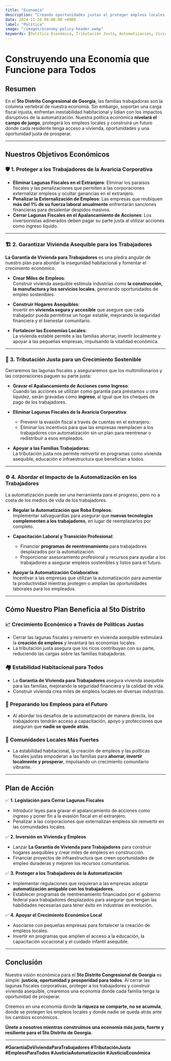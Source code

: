 ```yaml
---
title: "Economía"
description: "Creando oportunidades justas al proteger empleos locales, construir vivienda asequible y cerrar lagunas fiscales injustas para fomentar una economía próspera y equitativa en el 5to Distrito de Georgia."
date: 2024-11-28 00:00:00 +0000
label: "Política"
image: "/images/economy-policy-header.webp"
keywords: [Política Económica, Tributación Justa, Automatización, Vivienda Asequible, Garantía de Vivienda para Trabajadores, Empleos Locales, Creación de Empleos, 5to Distrito Congresional de Georgia, Justicia Económica, Desigualdad de Riqueza]
---
```


# Construyendo una Economía que Funcione para Todos

## Resumen

En el **5to Distrito Congresional de Georgia**, las familias trabajadoras son la columna vertebral de nuestra economía. Sin embargo, soportan una carga fiscal injusta, enfrentan inestabilidad habitacional y lidian con los impactos disruptivos de la automatización. Nuestra política económica **nivelará el campo de juego**, protegerá los empleos locales y construirá un futuro donde cada residente tenga acceso a vivienda, oportunidades y una oportunidad justa de prosperar.

---

## **Nuestros Objetivos Económicos**

### 🛡️ **1. Proteger a los Trabajadores de la Avaricia Corporativa**
- **Eliminar Lagunas Fiscales en el Extranjero**: Eliminar los paraísos fiscales y las penalizaciones que permiten a las corporaciones externalizar empleos y ocultar ganancias en el extranjero.
- **Penalizar la Externalización de Empleos**: Las empresas que reubiquen **más del 1% de su fuerza laboral anualmente** enfrentarán sanciones financieras para desalentar despidos masivos.
- **Cerrar Lagunas Fiscales en el Apalancamiento de Acciones**: Los inversionistas adinerados deben pagar su parte justa al utilizar acciones como ingreso líquido.

---

### 🏗️ **2. Garantizar Vivienda Asequible para los Trabajadores**
**La Garantía de Vivienda para Trabajadores** es una piedra angular de nuestro plan para abordar la inseguridad habitacional y fomentar el crecimiento económico.

- **Crear Miles de Empleos**:  
  Construir vivienda asequible estimula industrias como **la construcción, la manufactura y los servicios locales**, generando oportunidades de empleo sostenibles.

- **Construir Hogares Asequibles**:  
  Invertir en **vivienda segura y accesible** que asegure que cada trabajador pueda permitirse un hogar estable, mejorando la seguridad financiera y el bienestar comunitario.

- **Fortalecer las Economías Locales**:  
  La vivienda estable permite a las familias ahorrar, invertir localmente y apoyar a las pequeñas empresas, impulsando la vitalidad económica.

---

### 🤝 **3. Tributación Justa para un Crecimiento Sostenible**
Cerraremos las lagunas fiscales y aseguraremos que los multimillonarios y las corporaciones paguen su parte justa:

- **Gravar el Apalancamiento de Acciones como Ingreso**:  
  Cuando las acciones se utilizan como garantía para préstamos u otra liquidez, serán gravadas como **ingreso**, al igual que los cheques de pago de los trabajadores.

- **Eliminar Lagunas Fiscales de la Avaricia Corporativa**:  
  - Prevenir la evasión fiscal a través de cuentas en el extranjero.  
  - Eliminar los incentivos para que las empresas reemplacen a los trabajadores con automatización sin un plan para reentrenar o redistribuir a esos empleados.  

- **Apoyar a las Familias Trabajadoras**:  
  La tributación justa nos permite reinvertir en programas como vivienda asequible, educación e infraestructura que benefician a todos.

---

### ⚙️ **4. Abordar el Impacto de la Automatización en los Trabajadores**
La automatización puede ser una herramienta para el progreso, pero no a costa de los medios de vida de los trabajadores.

- **Regular la Automatización que Roba Empleos**:  
  Implementar salvaguardias para asegurar que **nuevas tecnologías complementen a los trabajadores**, en lugar de reemplazarlos por completo.

- **Capacitación Laboral y Transición Profesional**:  
  - Financiar **programas de reentrenamiento** para trabajadores desplazados por la automatización.  
  - Proporcionar asesoramiento profesional y recursos para ayudar a los trabajadores a asegurar empleos sostenibles y listos para el futuro.

- **Apoyar la Automatización Colaborativa**:  
  Incentivar a las empresas que utilizan la automatización para aumentar la productividad mientras protegen o amplían las oportunidades laborales para los empleados.

---

## **Cómo Nuestro Plan Beneficia al 5to Distrito**

### 📈 **Crecimiento Económico a Través de Políticas Justas**
- Cerrar las lagunas fiscales y reinvertir en vivienda asequible estimulará la **creación de empleos** y levantará las economías locales.
- La tributación justa asegura que los ricos contribuyan con su parte, reduciendo las cargas sobre las familias trabajadoras.

### 🏘️ **Estabilidad Habitacional para Todos**
- La **Garantía de Vivienda para Trabajadores** asegura vivienda asequible para las familias, mejorando la seguridad financiera y la calidad de vida.
- Construir vivienda crea miles de empleos locales en diversas industrias.

### 🤖 **Preparando los Empleos para el Futuro**
- Al abordar los desafíos de la automatización de manera directa, los trabajadores tendrán acceso a capacitación, apoyo y protecciones que aseguran que **nadie se quede atrás**.

### 💪 **Comunidades Locales Más Fuertes**
- La estabilidad habitacional, la creación de empleos y las políticas fiscales justas empoderan a las familias para **ahorrar, invertir localmente y prosperar**, impulsando un crecimiento comunitario vibrante.

---

## **Plan de Acción**

✅ **1. Legislación para Cerrar Lagunas Fiscales**
- Introducir leyes para gravar el apalancamiento de acciones como ingreso y poner fin a la evasión fiscal en el extranjero.  
- Penalizar a las corporaciones que externalizan empleos sin reinvertir en las comunidades locales.

✅ **2. Inversión en Vivienda y Empleos**
- Lanzar **La Garantía de Vivienda para Trabajadores** para construir hogares asequibles y crear miles de empleos en construcción.  
- Financiar proyectos de infraestructura que creen oportunidades de empleo duraderas y mejoren los recursos comunitarios.

✅ **3. Proteger a los Trabajadores de la Automatización**
- Implementar regulaciones que requieran a las empresas adoptar **automatización amigable con los trabajadores**.  
- Establecer programas de reentrenamiento financiados por el gobierno federal para trabajadores desplazados para asegurar que tengan las habilidades necesarias para tener éxito en industrias en evolución.

✅ **4. Apoyar el Crecimiento Económico Local**
- Asociarse con pequeñas empresas para fortalecer la creación de empleos locales.  
- Invertir en programas que amplíen el acceso a la educación, la capacitación vocacional y el cuidado infantil asequible.

---

## Conclusión

Nuestra visión económica para el **5to Distrito Congresional de Georgia** es simple: **justicia, oportunidad y prosperidad para todos**. Al cerrar las lagunas fiscales corporativas, proteger a los trabajadores y construir vivienda asequible, crearemos una economía donde cada familia tenga la oportunidad de prosperar.

Creemos en una economía donde **la riqueza se comparte, no se acumula**, donde se protegen los empleos locales y donde nadie se queda atrás ante los cambios económicos.  

**Únete a nosotros mientras construimos una economía más justa, fuerte y resiliente para el 5to Distrito de Georgia.**

---

**#GarantíaDeViviendaParaTrabajadores #TributaciónJusta #EmpleosParaTodos #JusticiaAutomatización #JusticiaEconómica**